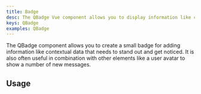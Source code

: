 ```yaml
---
title: Badge
desc: The QBadge Vue component allows you to display information like contextual data that needs to stand out and get noticed.
keys: QBadge
examples: QBadge
---
```


The QBadge component allows you to create a small badge for adding information like contextual data that needs to stand out and get noticed. It is also often useful in combination with other elements like a user avatar to show a number of new messages.

<DocApi file="QBadge" />

## Usage

<DocExample title="Basic" file="Basic" />

<DocExample title="Aligned" file="Align" />

<DocExample title="Floating" file="Floating" />

<DocExample title="Transparent" file="Transparent" />

<DocExample title="Outline design" file="Outline" />

<DocExample title="Rounded" file="Rounded" />

<DocExample title="Indicators" file="Indicators" />
